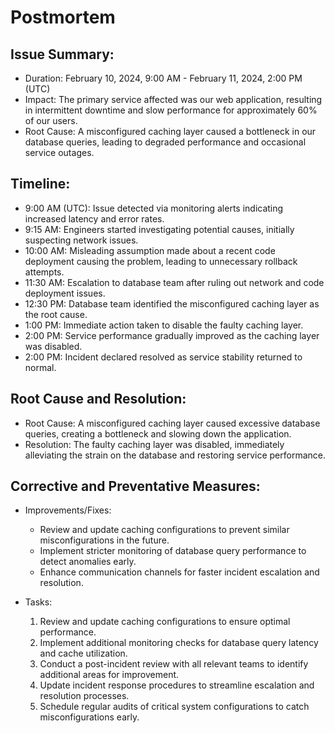 # Postmortem

## Issue Summary:

- Duration: February 10, 2024, 9:00 AM - February 11, 2024, 2:00 PM (UTC)
- Impact: The primary service affected was our web application, resulting in intermittent downtime and slow performance for approximately 60% of our users.
- Root Cause: A misconfigured caching layer caused a bottleneck in our database queries, leading to degraded performance and occasional service outages.

## Timeline:

- 9:00 AM (UTC): Issue detected via monitoring alerts indicating increased latency and error rates.
- 9:15 AM: Engineers started investigating potential causes, initially suspecting network issues.
- 10:00 AM: Misleading assumption made about a recent code deployment causing the problem, leading to unnecessary rollback attempts.
- 11:30 AM: Escalation to database team after ruling out network and code deployment issues.
- 12:30 PM: Database team identified the misconfigured caching layer as the root cause.
- 1:00 PM: Immediate action taken to disable the faulty caching layer.
- 2:00 PM: Service performance gradually improved as the caching layer was disabled.
- 2:00 PM: Incident declared resolved as service stability returned to normal.

## Root Cause and Resolution:

- Root Cause: A misconfigured caching layer caused excessive database queries, creating a bottleneck and slowing down the application.
- Resolution: The faulty caching layer was disabled, immediately alleviating the strain on the database and restoring service performance.

## Corrective and Preventative Measures:

- Improvements/Fixes:
  - Review and update caching configurations to prevent similar misconfigurations in the future.
  - Implement stricter monitoring of database query performance to detect anomalies early.
  - Enhance communication channels for faster incident escalation and resolution.

- Tasks:
  1. Review and update caching configurations to ensure optimal performance.
  2. Implement additional monitoring checks for database query latency and cache utilization.
  3. Conduct a post-incident review with all relevant teams to identify additional areas for improvement.
  4. Update incident response procedures to streamline escalation and resolution processes.
  5. Schedule regular audits of critical system configurations to catch misconfigurations early.

